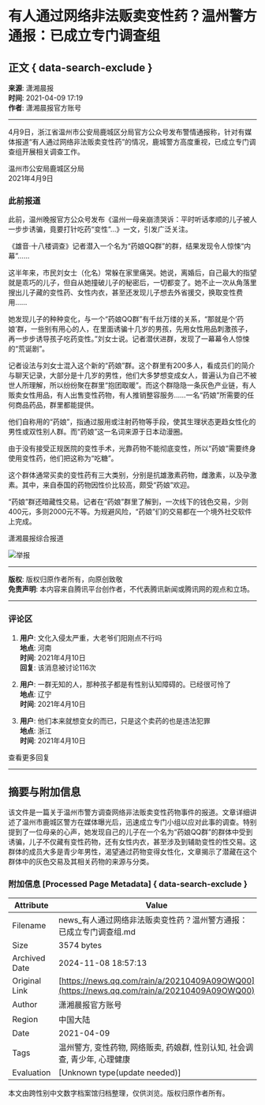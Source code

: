 # 有人通过网络非法贩卖变性药？温州警方通报：已成立专门调查组

## 正文 { data-search-exclude }


**来源**: 潇湘晨报  
**时间**: 2021-04-09 17:19  
**作者**: 潇湘晨报官方账号  

---

4月9日，浙江省温州市公安局鹿城区分局官方公众号发布警情通报称，针对有媒体报道“有人通过网络非法贩卖变性药”的情况，鹿城警方高度重视，已成立专门调查组开展相关调查工作。

温州市公安局鹿城区分局  
2021年4月9日

### 此前报道

此前，温州晚报官方公众号发布《温州一母亲崩溃哭诉：平时听话孝顺的儿子被人一步步诱骗，竟要打针吃药“变性”…》一文，引发广泛关注。

《雄音·十八楼调查》记者潜入一个名为“药娘QQ群”的群，结果发现令人惊悚“内幕”……

这半年来，市民刘女士（化名）常躲在家里痛哭。她说，离婚后，自己最大的指望就是乖巧的儿子，但自从她撞破儿子的秘密后，一切都变了。她不止一次从角落里搜出儿子藏的变性药、女性内衣，甚至还发现儿子想去外省援交，换取变性费用……

她发现儿子的种种变化，与一个“药娘QQ群”有千丝万缕的关系，“那就是个‘药娘’群，一些别有用心的人，在里面诱骗十几岁的男孩，先用女性用品刺激孩子，再一步步诱导孩子吃药变性。”刘女士说。记者潜伏进群，发现了一幕幕令人惊悚的“荒诞剧”。

记者设法与刘女士混入这个新的“药娘”群。这个群里有200多人，看成员们的简介与聊天记录，大部分是十几岁的男性，他们大多梦想变成女人，普遍认为自己不被世人所理解，所以纷纷聚在群里“抱团取暖”。而这个群隐隐一条灰色产业链，有人贩卖女性用品，有人出售变性药物，有人推销整容服务……一名“药娘”所需要的任何商品药品，群里都能提供。

他们自称用的“药娘”，指通过服用或注射药物等手段，使其生理状态更趋女性化的男性或双性别人群。而“药娘”这一名词来源于日本动漫圈。

由于没有接受正规医院的变性手术，光靠药物不能彻底变性，所以“药娘”需要终身使用变性药，他们把这称为“吃糖”。

这个群体通常买卖的变性药有三大类别，分别是抗雄激素药物，雌激素，以及孕激素。其中，来自泰国的药物因性价比较高，颇受“药娘”欢迎。

“药娘”群还暗藏性交易。记者在“药娘”群里了解到，一次线下的钱色交易，少则400元，多则2000元不等。为规避风险，“药娘”们的交易都在一个境外社交软件上完成。

潇湘晨报综合报道

![举报](https://inews.gtimg.com/newsapp_bt/0/1012205723968_6694/0)

---

**版权**: 版权归原作者所有，向原创致敬  
**免责声明**: 本内容来自腾讯平台创作者，不代表腾讯新闻或腾讯网的观点和立场。  

---

### 评论区

1. **用户**: 文化入侵太严重，大老爷们阳刚点不行吗  
   **地点**: 河南  
   **时间**: 2021年4月10日  
   **回复**: 该消息被讨论116次  
   
2. **用户**: 一群无知的人，那种孩子都是有性别认知障碍的。已经很可怜了  
   **地点**: 辽宁  
   **时间**: 2021年4月10日  
   
3. **用户**: 他们本来就想变女的而已，只是这个卖药的也是违法犯罪  
   **地点**: 浙江  
   **时间**: 2021年4月10日  

查看更多回复

---

## 摘要与附加信息

<!-- tcd_abstract -->
该文件是一篇关于温州市警方调查网络非法贩卖变性药物事件的报道。文章详细讲述了温州市鹿城区警方在媒体曝光后，迅速成立专门小组以应对此事的调查。特别提到了一位母亲的心声，她发现自己的儿子在一个名为“药娘QQ群”的群体中受到诱骗，儿子不仅藏有变性药物，还有女性内衣，甚至涉及到辅助变性的性交易。这群体的成员大多是青少年男性，渴望通过药物变得女性化，文章揭示了潜藏在这个群体中的灰色交易及其相关药物的来源与分类。
<!-- tcd_abstract_end -->

### 附加信息 [Processed Page Metadata] { data-search-exclude }

| Attribute       | Value                                  |
|-----------------|----------------------------------------|
| Filename        | news_有人通过网络非法贩卖变性药？温州警方通报：已成立专门调查组.md                             |
| Size            | 3574 bytes                           |
| Archived Date   | 2024-11-08 18:57:13                             |
| Original Link   | [https://news.qq.com/rain/a/20210409A09OWQ00](https://news.qq.com/rain/a/20210409A09OWQ00)                       |
| Author          | 潇湘晨报官方账号                               |
| Region          | 中国大陆                               |
| Date            | 2021-04-09                                 |
| Tags            | 温州警方, 变性药物, 网络贩卖, 药娘群, 性别认知, 社会调查, 青少年, 心理健康                                 |
| Evaluation            | [Unknown type(update needed)]                                 |
<!-- tcd_table_end -->

本文由跨性别中文数字档案馆归档整理，仅供浏览。版权归原作者所有。
